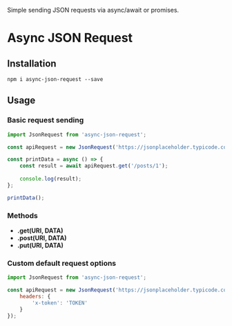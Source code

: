 Simple sending JSON requests via async/await or promises.

# Async JSON Request

## Installation

```
npm i async-json-request --save
```

## Usage

### Basic request sending

```javascript
import JsonRequest from 'async-json-request';

const apiRequest = new JsonRequest('https://jsonplaceholder.typicode.com');

const printData = async () => {
	const result = await apiRequest.get('/posts/1');
	
	console.log(result);
};

printData();
```

### Methods

- __.get(URI, DATA)__
- __.post(URI, DATA)__
- __.put(URI, DATA)__

### Custom default request options

```javascript
import JsonRequest from 'async-json-request';

const apiRequest = new JsonRequest('https://jsonplaceholder.typicode.com', {
	headers: {
		'x-token': 'TOKEN'
	}
});
```
